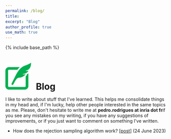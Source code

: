 ```yaml
---
permalink: /blog/
title:
excerpt: "Blog"
author_profile: true
use_math: true
---
```


{% include base_path %}

<h1 style="margin-bottom:0.5em"><img src="/images/picto_blog.svg" width="80px" style="margin-right:15px">Blog</h1>

I like to write about stuff that I've learned. This helps me consolidate things
in my head and, if I'm lucky, help other people interested in the same topics
as me. Please, don't hesitate to write me at <span style="font-weight:bold">
pedro.rodrigues at inria dot fr</span>if you see any mistakes on my writing, 
if you have any suggestions of improvements, or if you just want to comment on
something I've written.

- How does the rejection sampling algorithm work? [[post](_posts/rejection-sampling)] (24 June 2023) 